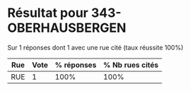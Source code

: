 # Résultat pour 343-OBERHAUSBERGEN

Sur 1 réponses dont 1 avec une rue cité (taux réussite 100%)

| Rue | Vote | % réponses | % Nb rues cités|
|-----|------|------------|----------------|
| RUE | 1 | 100% | 100%|
